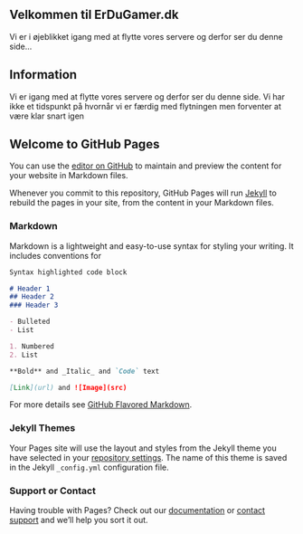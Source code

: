 ## Velkommen til ErDuGamer.dk
Vi er i øjeblikket igang med at flytte vores servere og derfor ser du denne side...

## Information
Vi er igang med at flytte vores servere og derfor ser du denne side.
Vi har ikke et tidspunkt på hvornår vi er færdig med flytningen men forventer at være klar snart igen


## Welcome to GitHub Pages

You can use the [editor on GitHub](https://github.com/JannickHald/erdugamer/edit/master/index.md) to maintain and preview the content for your website in Markdown files.

Whenever you commit to this repository, GitHub Pages will run [Jekyll](https://jekyllrb.com/) to rebuild the pages in your site, from the content in your Markdown files.

### Markdown

Markdown is a lightweight and easy-to-use syntax for styling your writing. It includes conventions for

```markdown
Syntax highlighted code block

# Header 1
## Header 2
### Header 3

- Bulleted
- List

1. Numbered
2. List

**Bold** and _Italic_ and `Code` text

[Link](url) and ![Image](src)
```

For more details see [GitHub Flavored Markdown](https://guides.github.com/features/mastering-markdown/).

### Jekyll Themes

Your Pages site will use the layout and styles from the Jekyll theme you have selected in your [repository settings](https://github.com/JannickHald/erdugamer/settings). The name of this theme is saved in the Jekyll `_config.yml` configuration file.

### Support or Contact

Having trouble with Pages? Check out our [documentation](https://help.github.com/categories/github-pages-basics/) or [contact support](https://github.com/contact) and we’ll help you sort it out.
